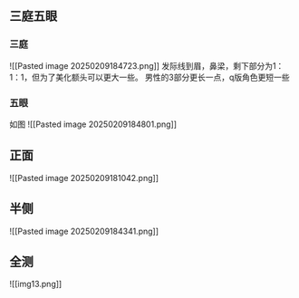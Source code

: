 ## 三庭五眼
### 三庭
![[Pasted image 20250209184723.png]]
发际线到眉，鼻梁，剩下部分为1：1：1，但为了美化额头可以更大一些。
男性的3部分更长一点，q版角色更短一些
### 五眼
如图
![[Pasted image 20250209184801.png]]
## 正面
![[Pasted image 20250209181042.png]]
## 半侧
![[Pasted image 20250209184341.png]]
## 全测
![[img13.png]]